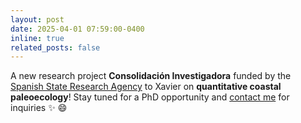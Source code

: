 ```yaml
---
layout: post
date: 2025-04-01 07:59:00-0400
inline: true
related_posts: false
---
```


A new research project **Consolidación Investigadora** funded by the [Spanish State Research Agency](https:///www.aei.gov.es) to Xavier on **quantitative coastal paleoecology**! Stay tuned for a PhD opportunity and [contact me](mailto:xavier.benito.granell@gmail.com) for inquiries :sparkles: :smile:
